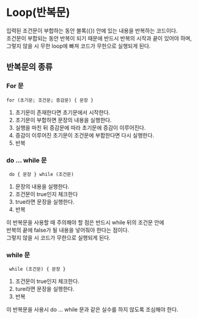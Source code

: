 # Loop(반복문)
입력된 조건문이 부합하는 동안 블록({}) 안에 있는 내용을 반복하는 코드이다.  
조건문이 부합되는 동안 반복이 되기 때문에 반드시 반복의 시작과 끝이 있어야 하며,  
그렇지 않을 시 무한 loop에 빠져 코드가 무한으로 실행되게 된다.  

## 반복문의 종류
### For 문
```for (초기문; 조건문; 증감문) { 문장 }```  
1. 초기문이 존재한다면 초기문에서 시작한다.  
2. 초기문이 부합하면 문장의 내용을 실행한다.  
3. 실행을 마친 뒤 증감문에 따라 초기문에 증감이 이루어진다.
4. 증감이 이루어진 초기문이 조건문에 부합한다면 다시 실행한다.
5. 반복

### do ... while 문
``` do { 문장 } while (조건문)```
1. 문장의 내용을 실행한다.  
2. 조건문이 true인지 체크한다
3. true라면 문장을 실행한다.
4. 반복

이 반복문을 사용할 때 주의해야 할 점은 반드시 while 뒤의 조건문 안에  
반복의 끝에 false가 될 내용을 넣어줘야 한다는 점이다.  
그렇지 않을 시 코드가 무한으로 실행되게 된다. 

### while 문
``` while (조건문) { 문장 }```
1. 조건문이 true인지 체크한다.  
2. ture라면 문장을 실행한다.
3. 반복

이 반복문을 사용시 do ... while 문과 같은 실수를 하지 않도록 조심해야 한다.
